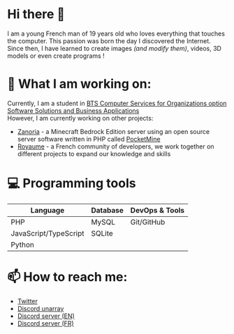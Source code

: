 
# Hi there 👋

I am a young French man of 19 years old who loves everything that touches the computer.
This passion was born the day I discovered the Internet.
Since then, I have learned to create images *(and modify them)*, videos, 3D models or even create programs !

# 🔭 What I am working on:
Currently, I am a student in [BTS Computer Services for Organizations option Software Solutions and Business Applications](https://www.onisep.fr/Ressources/Univers-Formation/Formations/Post-bac/bts-services-informatiques-aux-organisations-option-b-solutions-logicielles-et-applications-metiers)<br/>
However, I am currently working on other projects:
* [Zanoria](https://github.com/ZanoriaTeam) - a Minecraft Bedrock Edition server using an open source server software written in PHP called [PocketMine](https://github.com/pmmp/PocketMine-MP)
* [Royaume](https://github.com/Virtual-Royaume) - a French community of developers, we work together on different projects to expand our knowledge and skills

# 💻 Programming tools
| Language              | Database | DevOps & Tools |
| --------------------- | -------- | -------------- |
| PHP                   | MySQL    | Git/GitHub     |
| JavaScript/TypeScript | SQLite   |                |
| Python                |          |                |

# 📫 How to reach me:
* [Twitter](https://twitter.com/Verre2OuiSki)
* [Discord unarray](https://discord.com/users/273135587660136448)
* [Discord server (EN)](https://discord.gg/P8R4WhARrY)
* [Discord server (FR)](https://discord.gg/DnmRbAxMbN)

